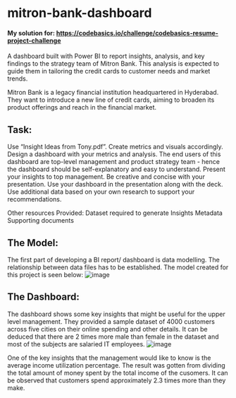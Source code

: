 # mitron-bank-dashboard
#### My solution for: https://codebasics.io/challenge/codebasics-resume-project-challenge
A dashboard built with Power BI to report insights, analysis, and key findings to the strategy team of Mitron Bank. This analysis is expected to guide them in tailoring the credit cards to customer needs and market trends. 

Mitron Bank is a legacy financial institution headquartered in Hyderabad. They want to introduce a new line of credit cards, aiming to broaden its product offerings and reach in the financial market.

## Task:
Use “Insight Ideas from Tony.pdf”. Create metrics and visuals accordingly.
Design a dashboard with your metrics and analysis. The end users of this dashboard are top-level management and product strategy team - hence the dashboard should be self-explanatory and easy to understand.
Present your insights to top management. Be creative and concise with your presentation.
Use your dashboard in the presentation along with the deck.
Use additional data based on your own research to support your recommendations. 

Other resources Provided:
Dataset required to generate Insights
Metadata
Supporting documents

## The Model:
The first part of developing a BI report/ dashboard is data modelling. The relationship between data files has to be established. The model created for this project is seen below:
![image](https://github.com/juwonlo-tech/mitron-bank-dashboard/assets/77176412/7ae09edc-d5e8-492c-81f8-2447388a35f9)

## The Dashboard:
The dashboard shows some key insights that might be useful for the upper level management. They provided a sample dataset of 4000 customers across five cities on their online spending and other details. It can be deduced that there are 2 times more male than female in the dataset and most of the subjects are salaried IT employees. 
![image](https://github.com/juwonlo-tech/mitron-bank-dashboard/assets/77176412/90af5e20-2ea1-43dc-826e-1142868d2b66)

One of the key insights that the management would like to know is the average income utilization percentage. The result was gotten from dividing the total amount of money spent by the total income of the cusomers. It can be observed that customers spend approximately 2.3 times more than they make.


